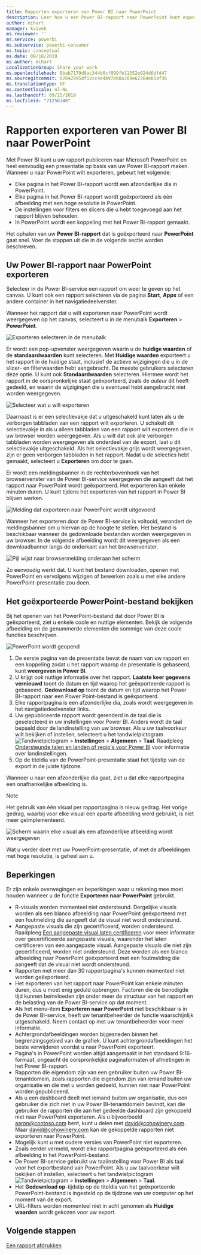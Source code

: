 ```yaml
---
title: Rapporten exporteren van Power BI naar PowerPoint
description: Leer hoe u een Power BI-rapport naar PowerPoint kunt exporteren.
author: mihart
manager: kvivek
ms.reviewer: ''
ms.service: powerbi
ms.subservice: powerbi-consumer
ms.topic: conceptual
ms.date: 09/18/2019
ms.author: mihart
LocalizationGroup: Share your work
ms.openlocfilehash: 8bab7179d8ac344b0cf099fb11352e024d6dfd47
ms.sourcegitcommit: 02042995df12cc4e4b97eb8a369e62364eb5af36
ms.translationtype: HT
ms.contentlocale: nl-NL
ms.lasthandoff: 09/25/2019
ms.locfileid: "71256340"
---
```

# <a name="export-reports-from-power-bi-to-powerpoint"></a>Rapporten exporteren van Power BI naar PowerPoint
Met Power BI kunt u uw rapport publiceren naar Microsoft PowerPoint en heel eenvoudig een presentatie op basis van uw Power BI-rapport maken. Wanneer u naar PowerPoint wilt exporteren, gebeurt het volgende:

* Elke pagina in het Power BI-rapport wordt een afzonderlijke dia in PowerPoint.
* Elke pagina in het Power BI-rapport wordt geëxporteerd als één afbeelding met een hoge resolutie in PowerPoint.
* De instellingen voor filters en slicers die u hebt toegevoegd aan het rapport blijven behouden.
* In PowerPoint wordt een koppeling met het Power BI-rapport gemaakt.

Het ophalen van uw **Power BI-rapport** dat is geëxporteerd naar **PowerPoint** gaat snel. Voer de stappen uit die in de volgende sectie worden beschreven.

## <a name="export-your-power-bi-report-to-powerpoint"></a>Uw Power BI-rapport naar PowerPoint exporteren
Selecteer in de Power BI-service een rapport om weer te geven op het canvas. U kunt ook een rapport selecteren via de pagina **Start**, **Apps** of een andere container in het navigatiedeelvenster.

Wanneer het rapport dat u wilt exporteren naar PowerPoint wordt weergegeven op het canvas, selecteert u in de menubalk **Exporteren** > **PowerPoint**.

![Exporteren selecteren in de menubalk](media/end-user-powerpoint/power-bi-export.png)

Er wordt een pop-upvenster weergegeven waarin u de **huidige waarden** of de **standaardwaarden** kunt selecteren. Met **Huidige waarden** exporteert u het rapport in de huidige staat, inclusief de actieve wijzigingen die u in de slicer- en filterwaarden hebt aangebracht. De meeste gebruikers selecteren deze optie. U kunt ook **Standaardwaarden** selecteren. Hiermee wordt het rapport in de oorspronkelijke staat geëxporteerd, zoals de *auteur* dit heeft gedeeld, en waarin de wijzigingen die u eventueel hebt aangebracht niet worden weergegeven.

![Selecteer wat u wilt exporteren](media/end-user-powerpoint/power-bi-current-values.png)
 
Daarnaast is er een selectievakje dat u uitgeschakeld kunt laten als u de verborgen tabbladen van een rapport wilt exporteren. U schakelt dit selectievakje in als u alleen tabbladen van een rapport wilt exporteren die in uw browser worden weergegeven. Als u wilt dat ook alle verborgen tabbladen worden weergegeven als onderdeel van de export, laat u dit selectievakje uitgeschakeld. Als het selectievakje grijs wordt weergegeven, zijn er geen verborgen tabbladen in het rapport. Nadat u de selecties hebt gemaakt, selecteert u **Exporteren** om door te gaan.

Er wordt een meldingsbanner in de rechterbovenhoek van het browservenster van de Power BI-service weergegeven die aangeeft dat het rapport naar PowerPoint wordt geëxporteerd. Het exporteren kan enkele minuten duren. U kunt tijdens het exporteren van het rapport in Power BI blijven werken.

![Melding dat exporteren naar PowerPoint wordt uitgevoerd](media/end-user-powerpoint/power-bi-export-progress.png)

Wanneer het exporteren door de Power BI-service is voltooid, verandert de meldingsbanner om u hiervan op de hoogte te stellen. Het bestand is beschikbaar wanneer de gedownloade bestanden worden weergegeven in uw browser. In de volgende afbeelding wordt dit weergegeven als een downloadbanner langs de onderkant van het browservenster.

![Pijl wijst naar browsermelding onderaan het scherm](media/end-user-powerpoint/powerbi_to_powerpoint_4.png)

Zo eenvoudig werkt dat. U kunt het bestand downloaden, openen met PowerPoint en vervolgens wijzigen of bewerken zoals u met elke andere PowerPoint-presentatie zou doen.

## <a name="check-out-your-exported-powerpoint-file"></a>Het geëxporteerde PowerPoint-bestand bekijken
Bij het openen van het PowerPoint-bestand dat door Power BI is geëxporteerd, ziet u enkele coole en nuttige elementen. Bekijk de volgende afbeelding en de genummerde elementen die sommige van deze coole functies beschrijven.

![PowerPoint wordt geopend](media/end-user-powerpoint/powerbi_to_powerpoint_5.png)

1. De eerste pagina van de presentatie bevat de naam van uw rapport en een koppeling zodat u het rapport waarop de presentatie is gebaseerd, kunt **weergeven in Power BI**.
2. U krijgt ook nuttige informatie over het rapport. **Laatste keer gegevens vernieuwd** toont de datum en tijd waarop het geëxporteerde rapport is gebaseerd. **Gedownload op** toont de datum en tijd waarop het Power BI-rapport naar een Power Point-bestand is geëxporteerd.
3. Elke rapportpagina is een afzonderlijke dia, zoals wordt weergegeven in het navigatiedeelvenster links. 
4. Uw gepubliceerde rapport wordt gerenderd in de taal die is geselecteerd in uw instellingen voor Power BI. Anders wordt de taal bepaald door de landinstelling van uw browser. Als u uw taalvoorkeur wilt bekijken of instellen, selecteert u het tandwielpictogram ![Tandwielpictogram](media/end-user-powerpoint/power-bi-settings-icon.png) > **Instellingen** > **Algemeen** > **Taal**. Raadpleeg [Ondersteunde talen en landen of regio's voor Power BI](../supported-languages-countries-regions.md) voor informatie over landinstellingen.
5. Op de titeldia van de PowerPoint-presentatie staat het tijdstip van de export in de juiste tijdzone.

Wanneer u naar een afzonderlijke dia gaat, ziet u dat elke rapportpagina een onafhankelijke afbeelding is.

>[!NOTE]
> Het gebruik van één visual per rapportpagina is nieuw gedrag. Het vorige gedrag, waarbij voor elke visual een aparte afbeelding werd gebruikt, is niet meer geïmplementeerd. 
 

![Scherm waarin elke visual als een afzonderlijke afbeelding wordt weergegeven](media/end-user-powerpoint/powerbi_to_powerpoint_6.png)

Wat u verder doet met uw PowerPoint-presentatie, of met de afbeeldingen met hoge resolutie, is geheel aan u.

## <a name="limitations"></a>Beperkingen
Er zijn enkele overwegingen en beperkingen waar u rekening mee moet houden wanneer u de functie **Exporteren naar PowerPoint** gebruikt.

* R-visuals worden momenteel niet ondersteund. Dergelijke visuals worden als een blanco afbeelding naar PowerPoint geëxporteerd met een foutmelding die aangeeft dat de visual niet wordt ondersteund.
* Aangepaste visuals die zijn gecertificeerd, worden ondersteund. Raadpleeg [Een aangepaste visual laten certificeren](../power-bi-custom-visuals-certified.md) voor meer informatie over gecertificeerde aangepaste visuals, waaronder het laten certificeren van een aangepaste visual. Aangepaste visuals die niet zijn gecertificeerd, worden niet ondersteund. Deze worden als een blanco afbeelding naar PowerPoint geëxporteerd met een foutmelding die aangeeft dat de visual niet wordt ondersteund.
* Rapporten met meer dan 30 rapportpagina's kunnen momenteel niet worden geëxporteerd.
* Het exporteren van het rapport naar PowerPoint kan enkele minuten duren, dus u moet enig geduld opbrengen. Factoren die de benodigde tijd kunnen beïnvloeden zijn onder meer de structuur van het rapport en de belasting van de Power BI-service op dat moment.
* Als het menu-item **Exporteren naar PowerPoint** niet beschikbaar is in de Power BI-service, heeft uw tenantbeheerder de functie waarschijnlijk uitgeschakeld. Neem contact op met uw tenantbeheerder voor meer informatie.
* Achtergrondafbeeldingen worden bijgesneden binnen het begrenzingsgebied van de grafiek. U kunt achtergrondafbeeldingen het beste verwijderen voordat u naar PowerPoint exporteert.
* Pagina's in PowerPoint worden altijd aangemaakt in het standaard 9:16-formaat, ongeacht de oorspronkelijke paginaformaten of afmetingen in het Power BI-rapport.
* Rapporten die eigendom zijn van een gebruiker buiten uw Power BI-tenantdomein, zoals rapporten die eigendom zijn van iemand buiten uw organisatie en die met u worden gedeeld, kunnen niet naar PowerPoint worden gepubliceerd.
* Als u een dashboard deelt met iemand buiten uw organisatie, dus een gebruiker die zich niet in uw Power BI-tenantdomein bevindt, kan die gebruiker de rapporten die aan het gedeelde dashboard zijn gekoppeld niet naar PowerPoint exporteren. Als u bijvoorbeeld aaron@contoso.com bent, kunt u delen met david@cohowinery.com. Maar david@cohowinery.com kan de gekoppelde rapporten niet exporteren naar PowerPoint.
* Mogelijk kunt u met oudere versies van PowerPoint niet exporteren.
* Zoals eerder vermeld, wordt elke rapportpagina geëxporteerd als één afbeelding in het PowerPoint-bestand.
* De Power BI-service gebruikt uw taalinstelling voor Power BI als taal voor het exportbestand van PowerPoint. Als u uw taalvoorkeur wilt bekijken of instellen, selecteert u het tandwielpictogram ![Tandwielpictogram](media/end-user-powerpoint/power-bi-settings-icon.png) > **Instellingen** > **Algemeen** > **Taal**.
* Het **Gedownload op**-tijdstip op de titeldia van het geëxporteerde PowerPoint-bestand is ingesteld op de tijdzone van uw computer op het moment van de export.
* URL-filters worden momenteel niet in acht genomen als **Huidige waarden** wordt gekozen voor uw export.

## <a name="next-steps"></a>Volgende stappen
[Een rapport afdrukken](end-user-print.md)
